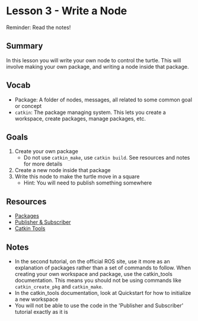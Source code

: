 # Lesson 3 - Write a Node

Reminder: Read the notes!

## Summary
In this lesson you will write your own node to control the turtle. This will involve making your own package,
and writing a node inside that package.

## Vocab
- Package: A folder of nodes, messages, all related to some common goal or concept
- `catkin`: The package managing system. This lets you create a workspace, create packages, manage packages, etc.

## Goals
1. Create your own package
   - Do not use `catkin_make`, use `catkin build`. See resources and notes for more details
2. Create a new node inside that package
3. Write this node to make the turtle move in a square
   - Hint: You will need to publish something somewhere

## Resources
- [Packages](http://wiki.ros.org/ROS/Tutorials/CreatingPackage)
- [Publisher & Subscriber](http://wiki.ros.org/ROS/Tutorials/WritingPublisherSubscriber%28python%29)
- [Catkin Tools](https://catkin-tools.readthedocs.io/en/latest/index.html)

## Notes
- In the second tutorial, on the official ROS site, use it more as an explanation of packages rather than a
set of commands to follow. When creating your own workspace and package, use the catkin_tools documentation.
This means you should not be using commands like `catkin_create_pkg` and `catkin_make`.
- In the catkin_tools documentation, look at Quickstart for how to initialize a new workspace
- You will not be able to use the code in the 'Publisher and Subscriber' tutorial exactly as it is
